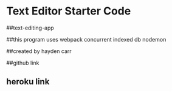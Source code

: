 # Text Editor Starter Code


##text-editing-app


##this program uses webpack concurrent indexed db nodemon 


##created by hayden carr

##github link

## heroku link
